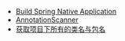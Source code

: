 * [Build Spring Native Application](/java/Build%20Spring%20Native%20Application.md)
* [AnnotationScanner](/java/AnnotationScanner.md)
* [获取项目下所有的类名与包名](/java/获取项目下所有的类名与包名.md)



